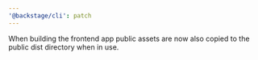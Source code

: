 ```yaml
---
'@backstage/cli': patch
---
```


When building the frontend app public assets are now also copied to the public dist directory when in use.
